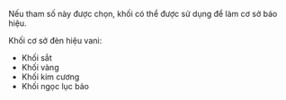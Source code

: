 Nếu tham số này được chọn, khối có thể được sử dụng để làm cơ sở báo hiệu.

Khối cơ sở đèn hiệu vani:

* Khối sắt
* Khối vàng
* Khối kim cương
* Khối ngọc lục bảo